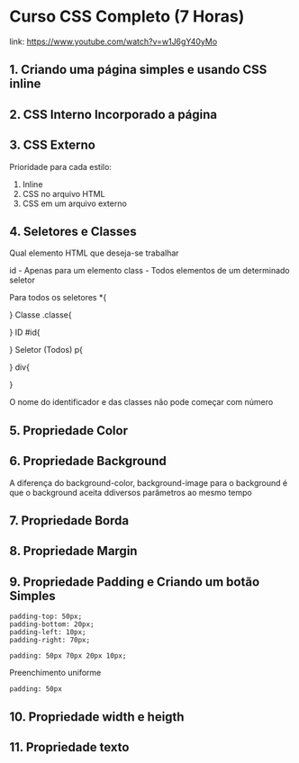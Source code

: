 # Curso CSS Completo (7 Horas)

link: https://www.youtube.com/watch?v=w1J6gY40yMo

## 1. Criando uma página simples e usando CSS inline

## 2. CSS Interno Incorporado a página

## 3. CSS Externo

Prioridade para cada estilo:

1. Inline
2. CSS no arquivo HTML
3. CSS em um arquivo externo

## 4. Seletores e Classes

Qual elemento HTML que deseja-se trabalhar

id - Apenas para um elemento
class - Todos elementos de um determinado seletor

Para todos os seletores
\*{

}
Classe
.classe{

}
ID
#id{

}
Seletor (Todos)
p{

}
div{

}

O nome do identificador e das classes não pode começar com número

## 5. Propriedade Color

## 6. Propriedade Background

A diferença do background-color, background-image para o background é que o background aceita ddiversos parâmetros ao mesmo tempo

## 7. Propriedade Borda

## 8. Propriedade Margin

## 9. Propriedade Padding e Criando um botão Simples

    padding-top: 50px;
    padding-bottom: 20px;
    padding-left: 10px;
    padding-right: 70px;

    padding: 50px 70px 20px 10px;

Preenchimento uniforme

    padding: 50px

## 10. Propriedade width e heigth

## 11. Propriedade texto
